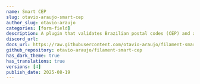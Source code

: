 ```yaml
---
name: Smart CEP
slug: otavio-araujo-smart-cep
author_slug: otavio-araujo
categories: [form-field]
description: A plugin that validates Brazilian postal codes (CEP) and automatically fills address fields (street, neighborhood, city, state, country) using ViaCEP as the primary source, with multiple API fallbacks for reliability.
discord_url:
docs_url: https://raw.githubusercontent.com/otavio-araujo/filament-smart-cep/4.x/README.md
github_repository: otavio-araujo/filament-smart-cep
has_dark_theme: true
has_translations: true
versions: [4]
publish_date: 2025-08-19
---
```

